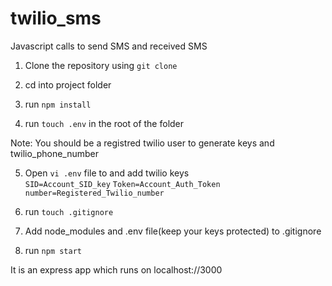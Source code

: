 twilio_sms
==========================
Javascript calls to send SMS and received SMS

1. Clone the repository using ```git clone```

2. cd into project folder

3. run ```npm install```

4. run ```touch .env``` in the root of the folder

Note: You should be a registred twilio user to generate keys and twilio_phone_number

5. Open ```vi .env``` file to and add twilio keys   
   ```SID=Account_SID_key```
   ```Token=Account_Auth_Token```
   ```number=Registered_Twilio_number```

6. run ```touch .gitignore```

7. Add node_modules and .env file(keep your keys protected) to .gitignore

8. run ```npm start```

It is an express app which runs on localhost://3000

